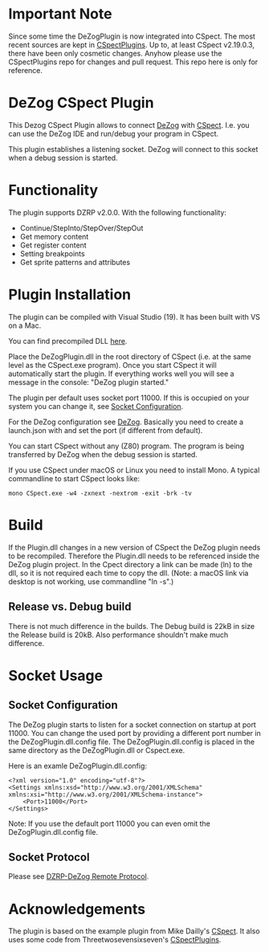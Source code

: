 ﻿# Important Note

Since some time the DeZogPlugin is now integrated into CSpect.
The most recent sources are kept in [CSpectPlugins](https://github.com/mikedailly/CSpectPlugins).
Up to, at least CSpect v2.19.0.3, there have been only cosmetic changes.
Anyhow please use the CSpectPlugins repo for changes and pull request.
This repo here is only for reference.


# DeZog CSpect Plugin

This Dezog  CSpect Plugin allows to connect [DeZog](https://github.com/maziac/DeZog) with [CSpect](http://www.cspect.org).
I.e. you can use the DeZog IDE and run/debug your program in CSpect.

This plugin establishes a listening socket.
DeZog will connect to this socket when a debug session is started.


# Functionality

The plugin supports DZRP v2.0.0. With the following functionality:
- Continue/StepInto/StepOver/StepOut
- Get memory content
- Get register content
- Setting breakpoints
- Get sprite patterns and attributes


# Plugin Installation

The plugin can be compiled with Visual Studio (19). It has been built with VS on a Mac.

You can find precompiled DLL [here](https://github.com/maziac/DeZogPlugin/releases).

Place the DeZogPlugin.dll in the root directory of CSpect (i.e. at the same level as the CSpect.exe program).
Once you start CSpect it will automatically start the plugin.
If everything works well you will see a message in the console: "DeZog plugin started."

The plugin per default uses socket port 11000. If this is occupied on your system you can change it, see [Socket Configuration](#socket-configuration).

For the DeZog configuration see [DeZog](https://github.com/maziac/DeZog).
Basically you need to create a launch.json with and set the port (if different from default).

You can start CSpect without any (Z80) program. The program is being transferred by DeZog when the debug session is started.

If you use CSpect under macOS or Linux you need to install Mono.
A typical commandline to start CSpect looks like:
~~~
mono CSpect.exe -w4 -zxnext -nextrom -exit -brk -tv
~~~


# Build

If the Plugin.dll changes in a new version of CSpect the DeZog plugin needs to be recompiled.
Therefore the Plugin.dll needs to be referenced inside the DeZog plugin project.
In the Cpect directory a link can be made (ln) to the dll, so it is not required each time to copy the dll.
(Note: a macOS link via desktop is not working, use commandline "ln -s".)

## Release vs. Debug build

There is not much difference in the builds. The Debug build is 22kB in size the Release build is 20kB. Also performance shouldn't make much difference.


# Socket Usage

## Socket Configuration

The DeZog plugin starts to listen for a socket connection on startup at port 11000.
You can change the used port by providing a different port number in the DeZogPlugin.dll.config file.
The DeZogPlugin.dll.config is placed in the same directory as the DeZogPlugin.dll or Cspect.exe.

Here is an examle DeZogPlugin.dll.config:
~~~
<?xml version="1.0" encoding="utf-8"?>
<Settings xmlns:xsd="http://www.w3.org/2001/XMLSchema" xmlns:xsi="http://www.w3.org/2001/XMLSchema-instance">
    <Port>11000</Port>
</Settings>
~~~

Note: If you use the default port 11000 you can even omit the DeZogPlugin.dll.config file.


## Socket Protocol

Please see [DZRP-DeZog Remote Protocol](https://github.com/maziac/DeZog/blob/master/design/DeZogProtocol.md).



# Acknowledgements

The plugin is based on the example plugin from Mike Dailly's [CSpect](http://www.cspect.org).
It also uses some code from Threetwosevensixseven's [CSpectPlugins](https://github.com/Threetwosevensixseven/CSpectPlugins).



